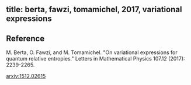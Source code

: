 title: berta, fawzi, tomamichel, 2017, variational expressions 
---

## Reference

M. Berta, O. Fawzi, and M. Tomamichel. "On variational expressions for quantum relative entropies." Letters in Mathematical Physics 107.12 (2017): 2239-2265.

[arxiv:1512.02615](https://arxiv.org/abs/1512.02615)
